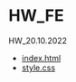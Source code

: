 # HW_FE

HW_20.10.2022

- [index.html](https://yuliiashulimenko.github.io/New_FE_HW/HM20.10.2022/)
- [style.css](https://yuliiashulimenko.github.io/New_FE_HW/HM20.10.2022/style/style.css)